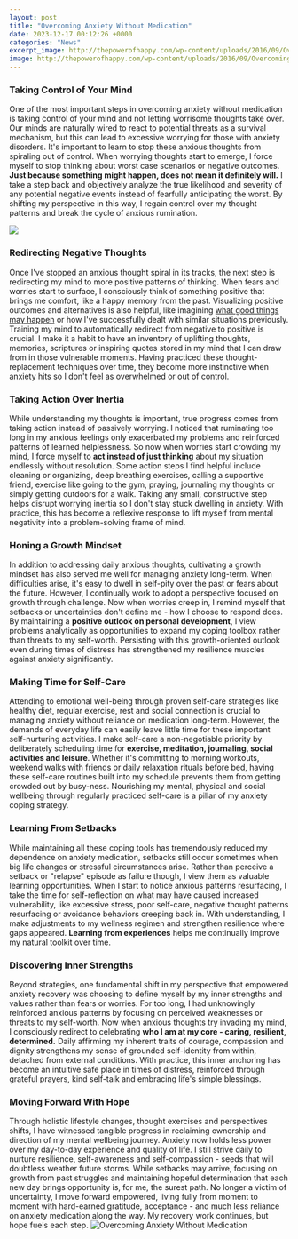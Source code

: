 ```yaml
---
layout: post
title: "Overcoming Anxiety Without Medication"
date: 2023-12-17 00:12:26 +0000
categories: "News"
excerpt_image: http://thepowerofhappy.com/wp-content/uploads/2016/09/Overcoming-Anxiety-Without-Medication-10-Tips-to-Reclaim-Your-Happiness-1-1.jpg
image: http://thepowerofhappy.com/wp-content/uploads/2016/09/Overcoming-Anxiety-Without-Medication-10-Tips-to-Reclaim-Your-Happiness-1-1.jpg
---
```


### Taking Control of Your Mind
One of the most important steps in overcoming anxiety without medication is taking control of your mind and not letting worrisome thoughts take over. Our minds are naturally wired to react to potential threats as a survival mechanism, but this can lead to excessive worrying for those with anxiety disorders. It's important to learn to stop these anxious thoughts from spiraling out of control. 
When worrying thoughts start to emerge, I force myself to stop thinking about worst case scenarios or negative outcomes. **Just because something might happen, does not mean it definitely will.** I take a step back and objectively analyze the true likelihood and severity of any potential negative events instead of fearfully anticipating the worst. By shifting my perspective in this way, I regain control over my thought patterns and break the cycle of anxious rumination.

![](https://www.choosingtherapy.com/wp-content/uploads/2022/02/How-to-Treat-Anxiety-Without-Medication.png)
### Redirecting Negative Thoughts 
Once I've stopped an anxious thought spiral in its tracks, the next step is redirecting my mind to more positive patterns of thinking. When fears and worries start to surface, I consciously think of something positive that brings me comfort, like a happy memory from the past. Visualizing positive outcomes and alternatives is also helpful, like imagining [what good things may happen](https://store.fi.io.vn/womens-fauch-und-rottweiler-chaos-team-rottweiler-3-1) or how I've successfully dealt with similar situations previously. 
Training my mind to automatically redirect from negative to positive is crucial. I make it a habit to have an inventory of uplifting thoughts, memories, scriptures or inspiring quotes stored in my mind that I can draw from in those vulnerable moments. Having practiced these thought-replacement techniques over time, they become more instinctive when anxiety hits so I don't feel as overwhelmed or out of control.
### Taking Action Over Inertia 
While understanding my thoughts is important, true progress comes from taking action instead of passively worrying. I noticed that ruminating too long in my anxious feelings only exacerbated my problems and reinforced patterns of learned helplessness. So now when worries start crowding my mind, I force myself to **act instead of just thinking** about my situation endlessly without resolution. 
Some action steps I find helpful include cleaning or organizing, deep breathing exercises, calling a supportive friend, exercise like going to the gym, praying, journaling my thoughts or simply getting outdoors for a walk. Taking any small, constructive step helps disrupt worrying inertia so I don't stay stuck dwelling in anxiety. With practice, this has become a reflexive response to lift myself from mental negativity into a problem-solving frame of mind.
### Honing a Growth Mindset
In addition to addressing daily anxious thoughts, cultivating a growth mindset has also served me well for managing anxiety long-term. When difficulties arise, it's easy to dwell in self-pity over the past or fears about the future. However, I continually work to adopt a perspective focused on growth through challenge. 
Now when worries creep in, I remind myself that setbacks or uncertainties don't define me - how I choose to respond does. By maintaining a **positive outlook on personal development**, I view problems analytically as opportunities to expand my coping toolbox rather than threats to my self-worth. Persisting with this growth-oriented outlook even during times of distress has strengthened my resilience muscles against anxiety significantly.
### Making Time for Self-Care  
Attending to emotional well-being through proven self-care strategies like healthy diet, regular exercise, rest and social connection is crucial to managing anxiety without reliance on medication long-term. However, the demands of everyday life can easily leave little time for these important self-nurturing activities.
I make self-care a non-negotiable priority by deliberately scheduling time for **exercise, meditation, journaling, social activities and leisure**. Whether it's committing to morning workouts, weekend walks with friends or daily relaxation rituals before bed, having these self-care routines built into my schedule prevents them from getting crowded out by busy-ness. Nourishing my mental, physical and social wellbeing through regularly practiced self-care is a pillar of my anxiety coping strategy.
### Learning From Setbacks
While maintaining all these coping tools has tremendously reduced my dependence on anxiety medication, setbacks still occur sometimes when big life changes or stressful circumstances arise. Rather than perceive a setback or "relapse" episode as failure though, I view them as valuable learning opportunities. 
When I start to notice anxious patterns resurfacing, I take the time for self-reflection on what may have caused increased vulnerability, like excessive stress, poor self-care, negative thought patterns resurfacing or avoidance behaviors creeping back in. With understanding, I make adjustments to my wellness regimen and strengthen resilience where gaps appeared. **Learning from experiences** helps me continually improve my natural toolkit over time.
### Discovering Inner Strengths  
Beyond strategies, one fundamental shift in my perspective that empowered anxiety recovery was choosing to define myself by my inner strengths and values rather than fears or worries. For too long, I had unknowingly reinforced anxious patterns by focusing on perceived weaknesses or threats to my self-worth. 
Now when anxious thoughts try invading my mind, I consciously redirect to celebrating **who I am at my core - caring, resilient, determined.** Daily affirming my inherent traits of courage, compassion and dignity strengthens my sense of grounded self-identity from within, detached from external conditions. With practice, this inner anchoring has become an intuitive safe place in times of distress, reinforced through grateful prayers, kind self-talk and embracing life's simple blessings.
### Moving Forward With Hope
Through holistic lifestyle changes, thought exercises and perspectives shifts, I have witnessed tangible progress in reclaiming ownership and direction of my mental wellbeing journey. Anxiety now holds less power over my day-to-day experience and quality of life. I still strive daily to nurture resilience, self-awareness and self-compassion - seeds that will doubtless weather future storms.
While setbacks may arrive, focusing on growth from past struggles and maintaining hopeful determination that each new day brings opportunity is, for me, the surest path. No longer a victim of uncertainty, I move forward empowered, living fully from moment to moment with hard-earned gratitude, acceptance - and much less reliance on anxiety medication along the way. My recovery work continues, but hope fuels each step.
![Overcoming Anxiety Without Medication](http://thepowerofhappy.com/wp-content/uploads/2016/09/Overcoming-Anxiety-Without-Medication-10-Tips-to-Reclaim-Your-Happiness-1-1.jpg)